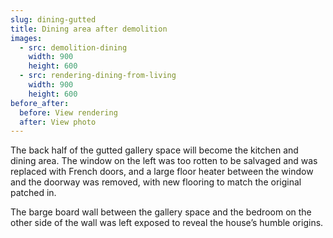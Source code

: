 ```yaml
---
slug: dining-gutted
title: Dining area after demolition
images:
  - src: demolition-dining
    width: 900
    height: 600
  - src: rendering-dining-from-living
    width: 900
    height: 600
before_after:
  before: View rendering
  after: View photo
---
```

The back half of the gutted gallery space will become the kitchen and dining area. The window on the left was too rotten to be salvaged and was replaced with French doors, and a large floor heater between the window and the doorway was removed, with new flooring to match the original patched in.

The barge board wall between the gallery space and the bedroom on the other side of the wall was left exposed to reveal the house’s humble origins.
